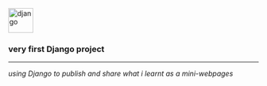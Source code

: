 <img src = "https://images.app.goo.gl/A5muWhZi67q2pZGS6" alt = "django" width = "50" height = "50">

<h3>very first Django project</h3>
<hr>
<p><i>using Django to publish and share what i learnt as a mini-webpages</i></p>
